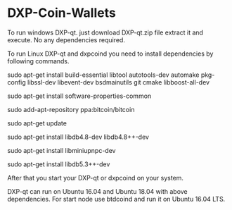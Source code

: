 # DXP-Coin-Wallets

To run windows DXP-qt. just download DXP-qt.zip file extract it and execute. No any dependencies required.


To run Linux DXP-qt and dxpcoind you need to install dependencies by following commands.

sudo apt-get install build-essential libtool autotools-dev automake pkg-config libssl-dev libevent-dev bsdmainutils git cmake libboost-all-dev

sudo apt-get install software-properties-common

sudo add-apt-repository ppa:bitcoin/bitcoin

sudo apt-get update

sudo apt-get install libdb4.8-dev libdb4.8++-dev

sudo apt-get install libminiupnpc-dev

sudo apt-get install libdb5.3++-dev


After that you start your DXP-qt or dxpcoind on your system.

DXP-qt can run on Ubuntu 16.04 and Ubuntu 18.04 with above dependencies.
For start node use btdcoind and run it on Ubuntu 16.04 LTS.




